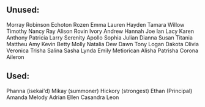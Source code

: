 ## Unused:
Morray
Robinson
Echoton
Rozen
Emma
Lauren
Hayden
Tamara
Willow
Timothy
Nancy
Ray
Alison
Rovin
Ivory 
Andrew 
Hannah
Joe
Ian
Lacy
Karen
Anthony
Patricia
Larry
Serenity
Apollo
Sophia
Julian
Dianna
Susan
Titania
Mattheu
Amy
Kevin
Betty
Molly
Natalia
Dew
Dawn
Tony
Logan
Dakota
Olivia
Veronica
Trisha
Salina
Sasha
Lynda
Emily
Metiorican
Alisha
Patrisha 
Corona
Aileron

## Used:
Phanna (isekai'd)
Mikay (summoner)
Hickory (strongest)
Ethan (Principal)
Amanda
Melody
Adrian
Ellen
Casandra
Leon
 
